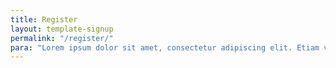 ```yaml
---
title: Register
layout: template-signup
permalink: "/register/"
para: "Lorem ipsum dolor sit amet, consectetur adipiscing elit. Etiam vitae nunc scelerisque, porttitor leo quis, venenatis nisl. Donec volutpat erat quis mauris ullamcorper, luctus hendrerit odio pulvinar.​"
---
```


